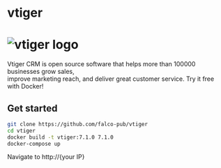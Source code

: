 # vtiger

# ![vtiger logo](https://www.vtiger.com/wp-content/uploads/2018/02/logo.png)

Vtiger CRM is open source software that helps more than 100000 businesses grow sales,  
improve marketing reach, and deliver great customer service. Try it free with Docker!

## Get started

```bash
git clone https://github.com/falco-pub/vtiger
cd vtiger
docker build -t vtiger:7.1.0 7.1.0
docker-compose up 
```

Navigate to http://{your IP}


